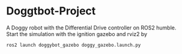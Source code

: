 # Doggtbot-Project
A Doggy robot with the Differential Drive controller on ROS2 humble.<br>
Start the simulation with the ignition gazebo and rviz2 by
```bash
ros2 launch doggybot_gazebo doggy_gazebo.launch.py
```

